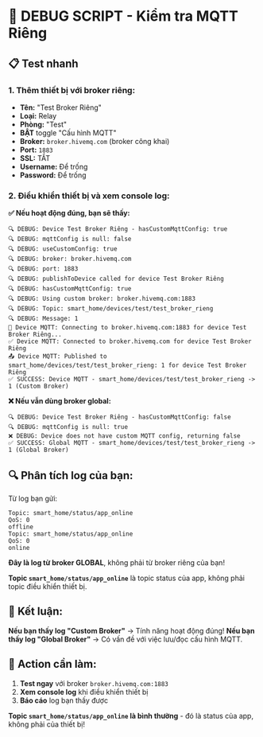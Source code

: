 # 🚨 DEBUG SCRIPT - Kiểm tra MQTT Riêng

## 📋 Test nhanh

### 1. Thêm thiết bị với broker riêng:
- **Tên:** "Test Broker Riêng"
- **Loại:** Relay
- **Phòng:** "Test"
- **BẬT** toggle "Cấu hình MQTT"
- **Broker:** `broker.hivemq.com` (broker công khai)
- **Port:** `1883`
- **SSL:** TẮT
- **Username:** Để trống
- **Password:** Để trống

### 2. Điều khiển thiết bị và xem console log:

**✅ Nếu hoạt động đúng, bạn sẽ thấy:**
```
🔍 DEBUG: Device Test Broker Riêng - hasCustomMqttConfig: true
🔍 DEBUG: mqttConfig is null: false
🔍 DEBUG: useCustomConfig: true
🔍 DEBUG: broker: broker.hivemq.com
🔍 DEBUG: port: 1883
🔍 DEBUG: publishToDevice called for device Test Broker Riêng
🔍 DEBUG: hasCustomMqttConfig: true
🔍 DEBUG: Using custom broker: broker.hivemq.com:1883
🔍 DEBUG: Topic: smart_home/devices/test/test_broker_rieng
🔍 DEBUG: Message: 1
🔄 Device MQTT: Connecting to broker.hivemq.com:1883 for device Test Broker Riêng...
✅ Device MQTT: Connected to broker.hivemq.com for device Test Broker Riêng
📤 Device MQTT: Published to smart_home/devices/test/test_broker_rieng: 1 for device Test Broker Riêng
✅ SUCCESS: Device MQTT - smart_home/devices/test/test_broker_rieng -> 1 (Custom Broker)
```

**❌ Nếu vẫn dùng broker global:**
```
🔍 DEBUG: Device Test Broker Riêng - hasCustomMqttConfig: false
🔍 DEBUG: mqttConfig is null: true
❌ DEBUG: Device does not have custom MQTT config, returning false
✅ SUCCESS: Global MQTT - smart_home/devices/test/test_broker_rieng -> 1 (Global Broker)
```

## 🔍 Phân tích log của bạn:

Từ log bạn gửi:
```
Topic: smart_home/status/app_online
QoS: 0
offline
Topic: smart_home/status/app_online
QoS: 0
online
```

**Đây là log từ broker GLOBAL**, không phải từ broker riêng của bạn!

**Topic `smart_home/status/app_online`** là topic status của app, không phải topic điều khiển thiết bị.

## 🎯 Kết luận:

**Nếu bạn thấy log "Custom Broker"** → Tính năng hoạt động đúng!
**Nếu bạn thấy log "Global Broker"** → Có vấn đề với việc lưu/đọc cấu hình MQTT.

## 🚨 Action cần làm:

1. **Test ngay** với broker `broker.hivemq.com:1883`
2. **Xem console log** khi điều khiển thiết bị
3. **Báo cáo** log bạn thấy được

**Topic `smart_home/status/app_online` là bình thường** - đó là status của app, không phải của thiết bị!


